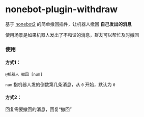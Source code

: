 # nonebot-plugin-withdraw

基于 [nonebot2](https://github.com/nonebot/nonebot2) 的简单撤回插件，让机器人撤回 **自己发出的消息**

使用场景是如果机器人发出了不和谐的消息，群友可以帮忙及时撤回


### 使用

#### 方式1：

`@机器人 撤回 [num]`

`num` 指机器人发的倒数第几条消息，从 `0` 开始，默认为 `0`

#### 方式2：

回复需要撤回的消息，回复“撤回”
